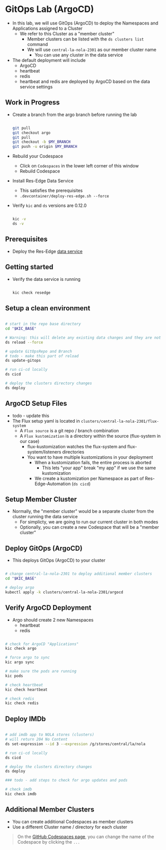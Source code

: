 # GitOps Lab (ArgoCD)

- In this lab, we will use GitOps (ArgoCD) to deploy the Namespaces and Applications assigned to a Cluster
  - We refer to this Cluster as a "member cluster"
    - Member clusters can be listed with the `ds clusters list` command
    - We will use `central-la-nola-2301` as our member cluster name
      - You can use any cluster in the data service
- The default deployment will include
  - ArgoCD
  - heartbeat
  - redis
  - heartbeat and redis are deployed by ArgoCD based on the data service settings

## Work in Progress

- Create a branch from the argo branch before running the lab

  ```bash

  git pull
  git checkout argo
  git pull
  git checkout -b $MY_BRANCH
  git push -u origin $MY_BRANCH

  ```

- Rebuild your Codespace
  - Click on `Codespaces` in the lower left corner of this window
  - Rebuild Codespace

- Install Res-Edge Data Service
  - This satisfies the prerequisites
  - `.devcontainer/deploy-res-edge.sh --force`

- Verify `kic` and `ds` versions are 0.12.0

  ```bash

  kic -v
  ds -v

  ```

## Prerequisites

- Deploy the Res-Edge [data service](./deploy-res-edge.md)

## Getting started

- Verify the data service is running

  ```bash

  kic check resedge

  ```

## Setup a clean environment

```bash

# start in the repo base directory
cd "$KIC_BASE"

# Warning: this will delete any existing data changes and they are not recoverable
ds reload --force

# update GitOpsRepo and Branch
# todo - make this part of reload
ds update-gitops

# run ci-cd locally
ds cicd

# deploy the clusters directory changes
ds deploy

```

## ArgoCD Setup Files

- todo - update this
- The Flux setup yaml is located in `clusters/central-la-nola-2301/flux-system`
  - A `Flux source` is a git repo / branch combination
  - A `Flux kustomization` is a directory within the source (flux-system in our case)
    - flux-kustomization watches the flux-system and flux-system/listeners directories
    - You want to have multiple kustomizations in your deployment
      - When a kustomization fails, the entire process is aborted
        - This lets "your app" break "my app" if we use the same kustomization
      - We create a kustomization per Namespace as part of Res-Edge-Automation (`ds cicd`)

## Setup Member Cluster

- Normally, the "member cluster" would be a separate cluster from the cluster running the data service
  - For simplicty, we are going to run our current cluster in both modes
  - Optionally, you can create a new Codespace that will be a "member cluster"

## Deploy GitOps (ArgoCD)

- This deploys GitOps (ArgoCD) to your cluster

```bash

# change central-la-nola-2301 to deploy additional member clusters
cd "$KIC_BASE"

# deploy argo
kubectl apply -k clusters/central-la-nola-2301/argocd

```

## Verify ArgoCD Deployment

- Argo should create 2 new Namespaces
  - heartbeat
  - redis

```bash

# check for ArgoCD "Applications"
kic check argo

# force argo to sync
kic argo sync

# make sure the pods are running
kic pods

# check heartbeat
kic check heartbeat

# check redis
kic check redis

```

## Deploy IMDb

```bash

# add imdb app to NOLA stores (clusters)
# will return 204 No Content
ds set-expression --id 3 --expression /g/stores/central/la/nola

# run ci-cd locally
ds cicd

# deploy the clusters directory changes
ds deploy

### todo - add steps to check for argo updates and pods

# check imdb
kic check imdb

```

## Additional Member Clusters

- You can create additional Codespaces as member clusters
- Use a different Cluster name / directory for each cluster

> On the [GitHub Codespaces page](https://github.com/codespaces), you can change the name of the Codespace by clicking the `...`
